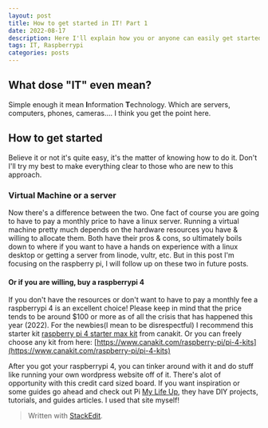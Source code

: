 ```yaml
---
layout: post
title: How to get started in IT! Part 1
date: 2022-08-17
description: Here I'll explain how you or anyone can easily get started in exploring IT, to make it easy I broke this into parts
tags: IT, Raspberrypi
categories: posts
---
```


## What dose "IT" even mean?
Simple enough it mean **I**nformation **T**echnology. Which are servers, computers, phones, cameras.... I think you get the point here.

## How to get started
Believe it or not it's quite easy, it's the matter of knowing how to do it. Don't I'll try my best to make everything clear to those who are new to this approach.

### Virtual Machine or a server
Now there's a difference between the two. One fact of course you are going to have to pay a monthly price to have a linux server. Running a virtual machine pretty much depends on the hardware resources you have & willing to allocate them. Both have their pros & cons, so ultimately boils down to where if you want to have a hands on experience with a linux desktop or getting a server from linode, vultr, etc. But in this post I'm focusing on the raspberry pi, I will follow up on these two in future posts.
#### Or if you are willing, buy a raspberrypi 4
If you don't have the resources or don't want to have to pay a monthly fee a raspberrypi 4 is an excellent choice! Please keep in mind that the price tends to be around $100 or more as of all the crisis that has happened this year (2022). For the newbies(I mean to be disrespectful) I recommend this starter kit [raspberry pi 4 starter max kit](https://www.canakit.com/raspberry-pi-4-starter-max-kit.html) from canakit. Or you can freely choose any kit from here: [https://www.canakit.com/raspberry-pi/pi-4-kits](https://www.canakit.com/raspberry-pi/pi-4-kits)  

After you got your raspberrypi 4, you can tinker around with it and do stuff like running your own wordpress website off of it. There's alot of opportunity with this credit card sized board. If you want inspiration or some guides go ahead and check out Pi [My Life Up](https://pimylifeup.com/), they have DIY projects, tutorials, and guides articles. I used that site myself!

> Written with [StackEdit](https://stackedit.io/).